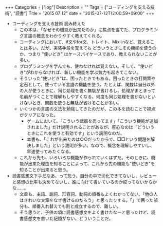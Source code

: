 +++
Categories = ["log"]
Description = ""
Tags = ["コーディングを支える技術", "読書"]
Title = "2015 07 12"
date = "2015-07-12T12:00:59+09:00"
+++

* コーディングを支える技術 読み終えた
	* この本は、「なぜその機能が出来たのか」に焦点を当てた、プログラミング言語の概念をわかりやすく教えてくれる。
	* コーディングにおいて、if文やfor文、トレイト、Mix-inなど、覚えることは多い。だが、実装手段を覚えても どういうときにその機能を使うのか、つまり "使いどき" はケースバイケースであり、教えられないことが多い。
	* プログラミングを学んでも、使わなければ覚えない。そして、"使いどき"がわからなければ、新しい機能を学ぶ気力も起きてこない。
	* そういった"使いどき"は、困ったときでもある。困ったときの打開策や定石として、使っている言語の機能を使う。たとえば、関数は自分以外の人が使うときに、同じ処理を書く無駄が省けるし、処理がまとまって名前がつくことで理解もしやすくなる。何度も同じ処理を書かないといけないとき、関数を使うと無駄が省けることが多い。
	* いくつかの言語の文法を勉強してきたのだが、この本を読むことで視点がクリアになった。
		* ゲームにおいて、「こういう武器を売ってます」「こういう機能が追加されました」だけ説明されることがあるが、肝心なのは「どういうときにこれを使うと有効です」という説明なのだ。
		* 本書も、「これが出来たのは○○だったからで、□□という問題を解決しました」という説明が多い。なので、概念を理解しやすいし、早速使ってみたくなる。
	* これから先も、いろいろな機能が作られていくはずだ。そのときに、機能が出来た理由を知ることによって、これから先の機能も"使いどき"を知ることが出来ると思う。
* 読書感想文下手だなあ、って思う。自分の中で消化できてないし、レビューと感想の比率も決めてないし、誰に向けて書いているのか絞ってないからかな……。
	* 文章も、主語、副詞、形容詞、動詞の順番もよくわかってない。「他の人はきれいな文章をなぜ書けるのだろう」と思ったりする。「」で囲った部分も、順番入れ替えても割と成立するので、難しい。
	* そう思うと、子供の頃に読書感想文をよく書けたなーと思ったけど、読書感想文を書いた記憶がない。どういうことだ。